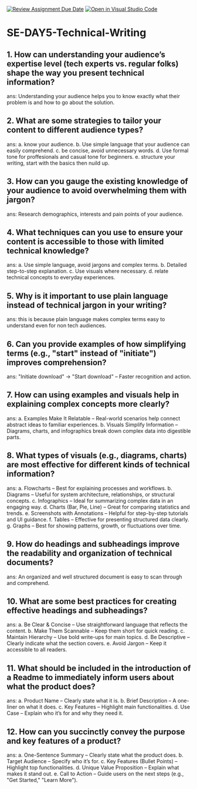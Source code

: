 [![Review Assignment Due Date](https://classroom.github.com/assets/deadline-readme-button-22041afd0340ce965d47ae6ef1cefeee28c7c493a6346c4f15d667ab976d596c.svg)](https://classroom.github.com/a/zsAR-pyY)
[![Open in Visual Studio Code](https://classroom.github.com/assets/open-in-vscode-2e0aaae1b6195c2367325f4f02e2d04e9abb55f0b24a779b69b11b9e10269abc.svg)](https://classroom.github.com/online_ide?assignment_repo_id=18469655&assignment_repo_type=AssignmentRepo)
# SE-DAY5-Technical-Writing
## 1. How can understanding your audience’s expertise level (tech experts vs. regular folks) shape the way you present technical information?
ans: Understanding your audience helps you to know exactly what their problem is and how to go about the solution.

## 2. What are some strategies to tailor your content to different audience types?
ans: a. know your audience.
     b. Use simple language that your audience can easily comprehend.
     c. be concise, avoid unnecessary words.
     d. Use formal tone for proffesionals and casual tone for beginners.
     e. structure your writing, start with the basics then nuild up.

## 3. How can you gauge the existing knowledge of your audience to avoid overwhelming them with jargon?
ans: Research demographics, interests and pain points of your audience.

## 4. What techniques can you use to ensure your content is accessible to those with limited technical knowledge?
ans: a. Use simple language, avoid jargons and complex terms.
     b. Detailed step-to-step explanation.
     c. Use visuals where necessary.
     d. relate technical concepts to everyday experiences.

## 5. Why is it important to use plain language instead of technical jargon in your writing?
ans: this is because plain language makes complex terms easy to understand even for non tech audiences.

## 6. Can you provide examples of how simplifying terms (e.g., "start" instead of "initiate") improves comprehension?
ans: "Initiate download" → "Start download" – Faster recognition and action.

## 7. How can using examples and visuals help in explaining complex concepts more clearly?
ans: a. Examples Make It Relatable – Real-world scenarios help connect abstract ideas to familiar experiences.
     b. Visuals Simplify Information – Diagrams, charts, and infographics break down complex data into digestible parts.

## 8. What types of visuals (e.g., diagrams, charts) are most effective for different kinds of technical information?
ans: a. Flowcharts – Best for explaining processes and workflows.
     b. Diagrams – Useful for system architecture, relationships, or structural concepts.
     c. Infographics – Ideal for summarizing complex data in an engaging way.
     d. Charts (Bar, Pie, Line) – Great for comparing statistics and trends.
     e. Screenshots with Annotations – Helpful for step-by-step tutorials and UI guidance.
     f. Tables – Effective for presenting structured data clearly.
     g. Graphs – Best for showing patterns, growth, or fluctuations over time.
## 9. How do headings and subheadings improve the readability and organization of technical documents?
ans: An organized and well structured document is easy to scan through and comprehend.

## 10. What are some best practices for creating effective headings and subheadings?
ans: a. Be Clear & Concise – Use straightforward language that reflects the content.
     b. Make Them Scannable – Keep them short for quick reading.
     c. Maintain Hierarchy – Use bold write-ups for main topics.
     d. Be Descriptive – Clearly indicate what the section covers.
     e. Avoid Jargon – Keep it accessible to all readers.

## 11. What should be included in the introduction of a Readme to immediately inform users about what the product does?
ans: a. Product Name – Clearly state what it is.
     b. Brief Description – A one-liner on what it does.
     c. Key Features – Highlight main functionalities.
     d. Use Case – Explain who it’s for and why they need it.
     
## 12. How can you succinctly convey the purpose and key features of a product?
ans: a. One-Sentence Summary – Clearly state what the product does.
    b. Target Audience – Specify who it’s for.
    c. Key Features (Bullet Points) – Highlight top functionalities.
    d. Unique Value Proposition – Explain what makes it stand out.
    e. Call to Action – Guide users on the next steps (e.g., "Get Started," "Learn More").

